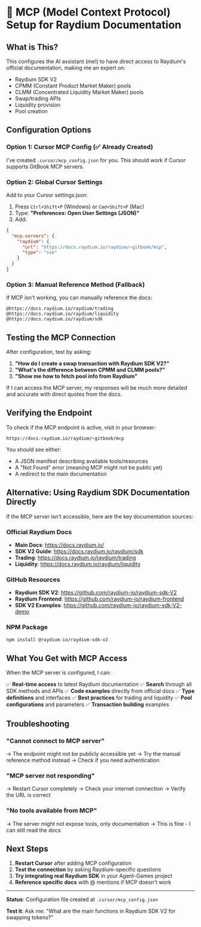 # 🔌 MCP (Model Context Protocol) Setup for Raydium Documentation

## What is This?

This configures the AI assistant (me!) to have direct access to Raydium's official documentation, making me an expert on:
- Raydium SDK V2
- CPMM (Constant Product Market Maker) pools
- CLMM (Concentrated Liquidity Market Maker) pools  
- Swap/trading APIs
- Liquidity provision
- Pool creation

## Configuration Options

### Option 1: Cursor MCP Config (✅ Already Created)

I've created `.cursor/mcp_config.json` for you. This should work if Cursor supports GitBook MCP servers.

### Option 2: Global Cursor Settings

Add to your Cursor settings.json:

1. Press `Ctrl+Shift+P` (Windows) or `Cmd+Shift+P` (Mac)
2. Type: **"Preferences: Open User Settings (JSON)"**
3. Add:

```json
{
  "mcp.servers": {
    "raydium": {
      "url": "https://docs.raydium.io/raydium/~gitbook/mcp",
      "type": "sse"
    }
  }
}
```

### Option 3: Manual Reference Method (Fallback)

If MCP isn't working, you can manually reference the docs:

```
@https://docs.raydium.io/raydium/trading
@https://docs.raydium.io/raydium/liquidity
@https://docs.raydium.io/raydium/sdk
```

## Testing the MCP Connection

After configuration, test by asking:

1. **"How do I create a swap transaction with Raydium SDK V2?"**
2. **"What's the difference between CPMM and CLMM pools?"**
3. **"Show me how to fetch pool info from Raydium"**

If I can access the MCP server, my responses will be much more detailed and accurate with direct quotes from the docs.

## Verifying the Endpoint

To check if the MCP endpoint is active, visit in your browser:
```
https://docs.raydium.io/raydium/~gitbook/mcp
```

You should see either:
- A JSON manifest describing available tools/resources
- A "Not Found" error (meaning MCP might not be public yet)
- A redirect to the main documentation

## Alternative: Using Raydium SDK Documentation Directly

If the MCP server isn't accessible, here are the key documentation sources:

### Official Raydium Docs
- **Main Docs**: https://docs.raydium.io/
- **SDK V2 Guide**: https://docs.raydium.io/raydium/sdk
- **Trading**: https://docs.raydium.io/raydium/trading
- **Liquidity**: https://docs.raydium.io/raydium/liquidity

### GitHub Resources
- **Raydium SDK V2**: https://github.com/raydium-io/raydium-sdk-V2
- **Raydium Frontend**: https://github.com/raydium-io/raydium-frontend
- **SDK V2 Examples**: https://github.com/raydium-io/raydium-sdk-V2-demo

### NPM Package
```bash
npm install @raydium-io/raydium-sdk-v2
```

## What You Get with MCP Access

When the MCP server is configured, I can:

✅ **Real-time access** to latest Raydium documentation
✅ **Search** through all SDK methods and APIs
✅ **Code examples** directly from official docs
✅ **Type definitions** and interfaces
✅ **Best practices** for trading and liquidity
✅ **Pool configurations** and parameters
✅ **Transaction building** examples

## Troubleshooting

### "Cannot connect to MCP server"
→ The endpoint might not be publicly accessible yet
→ Try the manual reference method instead
→ Check if you need authentication

### "MCP server not responding"
→ Restart Cursor completely
→ Check your internet connection
→ Verify the URL is correct

### "No tools available from MCP"
→ The server might not expose tools, only documentation
→ This is fine - I can still read the docs

## Next Steps

1. **Restart Cursor** after adding MCP configuration
2. **Test the connection** by asking Raydium-specific questions
3. **Try integrating real Raydium SDK** in your Agent-Games project
4. **Reference specific docs** with @ mentions if MCP doesn't work

---

**Status**: Configuration file created at `.cursor/mcp_config.json`

**Test it**: Ask me: "What are the main functions in Raydium SDK V2 for swapping tokens?"


